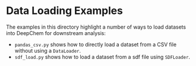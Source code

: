 # Data Loading Examples

The examples in this directory highlight a number of ways to
load datasets into DeepChem for downstream analysis: 

- `pandas_csv.py` shows how to directly load a dataset from a CSV file without using a `DataLoader`. 
- `sdf_load.py` shows how to load a dataset from a sdf file using `SDFLoader`. 
